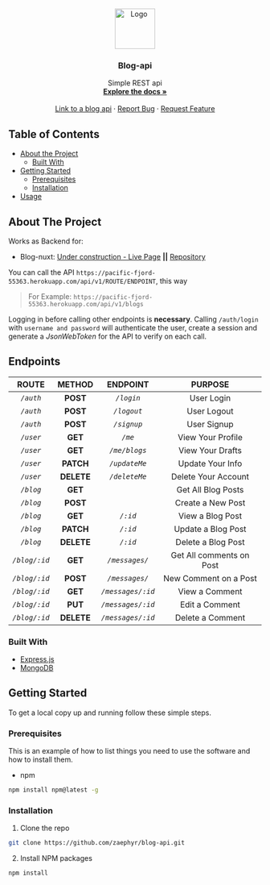 <br />
<p align="center">
  <a href="https://github.com/zaephyr/blog-api">
    <img src="images/logo.png" alt="Logo" width="80" height="80">
  </a>

  <h3 align="center">Blog-api</h3>

  <p align="center">
    Simple REST api
    <br />
    <a href="https://github.com/zaephyr/blog-api"><strong>Explore the docs »</strong></a>
    <br />
    <br />
    <a href="https://pacific-fjord-55363.herokuapp.com/api/v1/">Link to a blog api</a>
    ·
    <a href="https://github.com/zaephyr/blog-api/issues">Report Bug</a>
    ·
    <a href="https://github.com/zaephyr/blog-api/issues">Request Feature</a>
  </p>
</p>

<!-- TABLE OF CONTENTS -->

## Table of Contents

-   [About the Project](#about-the-project)
    -   [Built With](#built-with)
-   [Getting Started](#getting-started)
    -   [Prerequisites](#prerequisites)
    -   [Installation](#installation)
-   [Usage](#usage)

<!-- ABOUT THE PROJECT -->

## About The Project

Works as Backend for:

-   Blog-nuxt: [Under construction - Live Page](url.to.page) **||** [Repository](https://github.com/zaephyr/blog-nuxt)

You can call the API `https://pacific-fjord-55363.herokuapp.com/api/v1/ROUTE/ENDPOINT`, this way

> For Example: `https://pacific-fjord-55363.herokuapp.com/api/v1/blogs`

Logging in before calling other endpoints is **necessary**. Calling `/auth/login` with `username and password` will authenticate the user, create a session and generate a _JsonWebToken_ for the API to verify on each call.

## Endpoints

|     ROUTE     |   METHOD   |     ENDPOINT      |         PURPOSE          |
| :-----------: | :--------: | :---------------: | :----------------------: |
|   _`/auth`_   |  **POST**  |    _`/login`_     |        User Login        |
|   _`/auth`_   |  **POST**  |    _`/logout`_    |       User Logout        |
|   _`/auth`_   |  **POST**  |    _`/signup`_    |       User Signup        |
|   _`/user`_   |  **GET**   |      _`/me`_      |    View Your Profile     |
|   _`/user`_   |  **GET**   |   _`/me/blogs`_   |     View Your Drafts     |
|   _`/user`_   | **PATCH**  |   _`/updateMe`_   |     Update Your Info     |
|   _`/user`_   | **DELETE** |   _`/deleteMe`_   |   Delete Your Account    |
|   _`/blog`_   |  **GET**   |                   |    Get All Blog Posts    |
|   _`/blog`_   |  **POST**  |                   |    Create a New Post     |
|   _`/blog`_   |  **GET**   |     _`/:id`_      |     View a Blog Post     |
|   _`/blog`_   | **PATCH**  |     _`/:id`_      |    Update a Blog Post    |
|   _`/blog`_   | **DELETE** |     _`/:id`_      |    Delete a Blog Post    |
| _`/blog/:id`_ |  **GET**   |  _`/messages/`_   | Get All comments on Post |
| _`/blog/:id`_ |  **POST**  |  _`/messages/`_   |  New Comment on a Post   |
| _`/blog/:id`_ |  **GET**   | _`/messages/:id`_ |      View a Comment      |
| _`/blog/:id`_ |  **PUT**   | _`/messages/:id`_ |      Edit a Comment      |
| _`/blog/:id`_ | **DELETE** | _`/messages/:id`_ |     Delete a Comment     |

### Built With

-   [Express.js](https://expressjs.com/)
-   [MongoDB](https://www.mongodb.com/)

<!-- GETTING STARTED -->

## Getting Started

To get a local copy up and running follow these simple steps.

### Prerequisites

This is an example of how to list things you need to use the software and how to install them.

-   npm

```sh
npm install npm@latest -g
```

### Installation

1. Clone the repo

```sh
git clone https://github.com/zaephyr/blog-api.git
```

2. Install NPM packages

```sh
npm install
```
